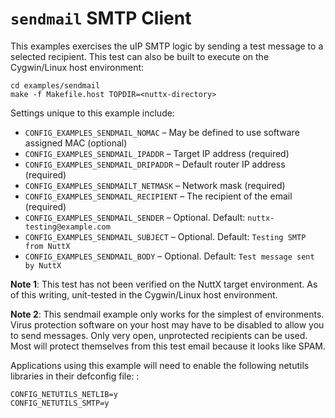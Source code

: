 # `sendmail` SMTP Client

This examples exercises the uIP SMTP logic by sending a test message to
a selected recipient. This test can also be built to execute on the
Cygwin/Linux host environment:

    cd examples/sendmail
    make -f Makefile.host TOPDIR=<nuttx-directory>

Settings unique to this example include:

  - `CONFIG_EXAMPLES_SENDMAIL_NOMAC` – May be defined to use software
    assigned MAC (optional)
  - `CONFIG_EXAMPLES_SENDMAIL_IPADDR` – Target IP address (required)
  - `CONFIG_EXAMPLES_SENDMAIL_DRIPADDR` – Default router IP address
    (required)
  - `CONFIG_EXAMPLES_SENDMAILT_NETMASK` – Network mask (required)
  - `CONFIG_EXAMPLES_SENDMAIL_RECIPIENT` – The recipient of the email
    (required)
  - `CONFIG_EXAMPLES_SENDMAIL_SENDER` – Optional. Default:
    `nuttx-testing@example.com`
  - `CONFIG_EXAMPLES_SENDMAIL_SUBJECT` – Optional. Default: `Testing
    SMTP from NuttX`
  - `CONFIG_EXAMPLES_SENDMAIL_BODY` – Optional. Default: `Test message
    sent by NuttX`

**Note 1**: This test has not been verified on the NuttX target
environment. As of this writing, unit-tested in the Cygwin/Linux host
environment.

**Note 2**: This sendmail example only works for the simplest of
environments. Virus protection software on your host may have to be
disabled to allow you to send messages. Only very open, unprotected
recipients can be used. Most will protect themselves from this test
email because it looks like SPAM.

Applications using this example will need to enable the following
netutils libraries in their defconfig file: :

    CONFIG_NETUTILS_NETLIB=y
    CONFIG_NETUTILS_SMTP=y
